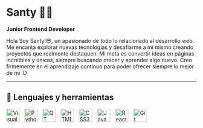 # Santy 👨‍💻

**Junior Frontend Developer**

Hola Soy Santy!😎, un apasionado de todo lo relacionado al desarrollo web. Me encanta explorar nuevas tecnologías y desafiarme a mí mismo creando proyectos que realmente destaquen. Mi meta es convertir ideas en páginas increíbles y únicas, siempre buscando crecer y aprender algo nuevo. Creo firmemente en el aprendizaje continuo para poder ofrecer siempre lo mejor de mi :D

---

## 🧰 Lenguajes y herramientas

<img align="left" alt="Visual Studio Code" width="35px" style="padding-right:10px;" src="https://cdn.jsdelivr.net/gh/devicons/devicon@latest/icons/vscode/vscode-original.svg">
<img align="left" alt="Python" width="35px" style="padding-right:10px;" src="https://cdn.jsdelivr.net/gh/devicons/devicon@latest/icons/python/python-original.svg">
<img align="left" alt="QT" width="35px" style="padding-right:10px;" src="https://cdn.jsdelivr.net/gh/devicons/devicon@latest/icons/qt/qt-original.svg">
<img align="left" alt="HTML5" width="35px" style="padding-right:10px;" src="https://cdn.jsdelivr.net/gh/devicons/devicon@latest/icons/html5/html5-original.svg">
<img align="left" alt="CSS3" width="35px" style="padding-right:10px;" src="https://cdn.jsdelivr.net/gh/devicons/devicon@latest/icons/css3/css3-original.svg">
<img align="left" alt="JavaScript" width="35px" style="padding-right:10px;" src="https://cdn.jsdelivr.net/gh/devicons/devicon@latest/icons/javascript/javascript-original.svg">
<img align="left" alt="React" width="35px" style="padding-right:10px;" src="https://cdn.jsdelivr.net/gh/devicons/devicon@latest/icons/react/react-original.svg">
<img align="left" alt="Git" width="35px" style="padding-right:10px;" src="https://cdn.jsdelivr.net/gh/devicons/devicon@latest/icons/git/git-original.svg">

<br />

#

